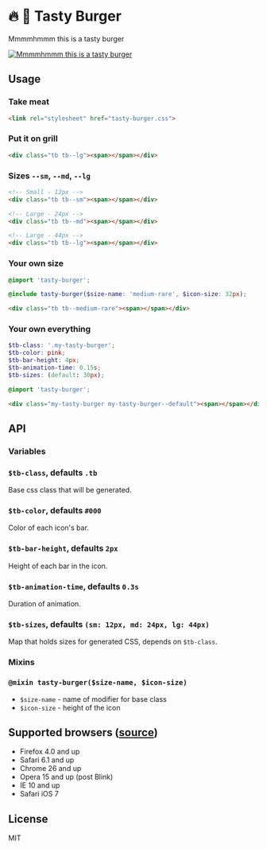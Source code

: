 # :fire: :hamburger: Tasty Burger

Mmmmhmmm this is a tasty burger

[![Mmmmhmmm this is a tasty burger](http://i.imgur.com/g6Oltok.gif)](https://www.youtube.com/watch?v=Mnb_3ibUp38&t=54 "Mmmmhmmm this is a tasty burger")

## Usage

### Take meat

```html
<link rel="stylesheet" href="tasty-burger.css">
```

### Put it on grill

```html
<div class="tb tb--lg"><span></span></div>
```

### Sizes `--sm`, `--md`, `--lg`

```html
<!-- Small - 12px -->
<div class="tb tb--sm"><span></span></div>

<!-- Large - 24px -->
<div class="tb tb--md"><span></span></div>

<!-- Large - 44px -->
<div class="tb tb--lg"><span></span></div>
```

### Your own size

```scss
@import 'tasty-burger';

@include tasty-burger($size-name: 'medium-rare', $icon-size: 32px);
```

```html
<div class="tb tb--medium-rare"><span></span></div>
```

### Your own everything

```scss
$tb-class: '.my-tasty-burger';
$tb-color: pink;
$tb-bar-height: 4px;
$tb-animation-time: 0.15s;
$tb-sizes: (default: 30px);

@import 'tasty-burger';
```

```html
<div class="my-tasty-burger my-tasty-burger--default"><span></span></div>
```

## API

### Variables

### `$tb-class`, defaults `.tb`

Base css class that will be generated.

### `$tb-color`, defaults `#000`

Color of each icon's bar.

### `$tb-bar-height`, defaults `2px`

Height of each bar in the icon.

### `$tb-animation-time`, defaults `0.3s`

Duration of animation.

### `$tb-sizes`, defaults `(sm: 12px, md: 24px, lg: 44px)`

Map that holds sizes for generated CSS, depends on `$tb-class`.

### Mixins

### `@mixin tasty-burger($size-name, $icon-size)`

- `$size-name` - name of modifier for base class
- `$icon-size` - height of the icon

## Supported browsers ([source](https://css-tricks.com/transitions-and-animations-on-css-generated-content/))

- Firefox 4.0 and up
- Safari 6.1 and up
- Chrome 26 and up
- Opera 15 and up (post Blink)
- IE 10 and up
- Safari iOS 7

## License

MIT
